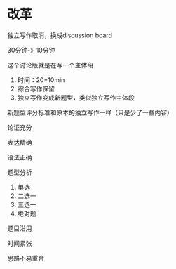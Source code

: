 # 改革

独立写作取消，换成discussion board

30分钟-》10分钟



这个讨论版就是在写一个主体段



1. 时间：20+10min
2. 综合写作保留
3. 独立写作变成新题型，类似独立写作主体段



新题型评分标准和原本的独立写作一样（只是少了一些内容）

论证充分

表达精确

语法正确



题型分析

1. 单选
2. 二选一
3. 三选一
4. 绝对题



题目沿用

时间紧张

思路不易重合